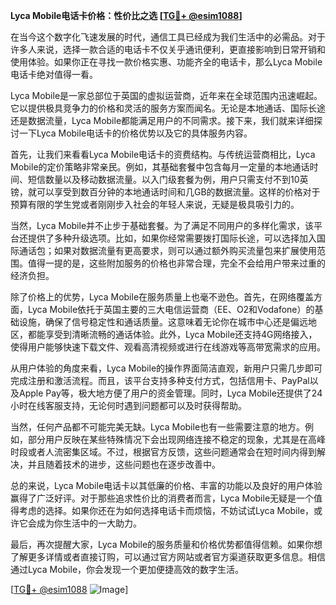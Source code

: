 **Lyca Mobile电话卡价格：性价比之选 [[TG💪+ @esim1088](https://t.me/s/esim1088)]**

在当今这个数字化飞速发展的时代，通信工具已经成为我们生活中的必需品。对于许多人来说，选择一款合适的电话卡不仅关乎通讯便利，更直接影响到日常开销和使用体验。如果你正在寻找一款价格实惠、功能齐全的电话卡，那么Lyca Mobile电话卡绝对值得一看。

Lyca Mobile是一家总部位于英国的虚拟运营商，近年来在全球范围内迅速崛起。它以提供极具竞争力的价格和灵活的服务方案而闻名。无论是本地通话、国际长途还是数据流量，Lyca Mobile都能满足用户的不同需求。接下来，我们就来详细探讨一下Lyca Mobile电话卡的价格优势以及它的具体服务内容。

首先，让我们来看看Lyca Mobile电话卡的资费结构。与传统运营商相比，Lyca Mobile的定价策略非常亲民。例如，其基础套餐中包含每月一定量的本地通话时间、短信数量以及移动数据流量。以入门级套餐为例，用户只需支付不到10英镑，就可以享受到数百分钟的本地通话时间和几GB的数据流量。这样的价格对于预算有限的学生党或者刚刚步入社会的年轻人来说，无疑是极具吸引力的。

当然，Lyca Mobile并不止步于基础套餐。为了满足不同用户的多样化需求，该平台还提供了多种升级选项。比如，如果你经常需要拨打国际长途，可以选择加入国际通话包；如果对数据流量有更高要求，则可以通过额外购买流量包来扩展使用范围。值得一提的是，这些附加服务的价格也非常合理，完全不会给用户带来过重的经济负担。

除了价格上的优势，Lyca Mobile在服务质量上也毫不逊色。首先，在网络覆盖方面，Lyca Mobile依托于英国主要的三大电信运营商（EE、O2和Vodafone）的基础设施，确保了信号稳定性和通话质量。这意味着无论你在城市中心还是偏远地区，都能享受到清晰流畅的通话体验。此外，Lyca Mobile还支持4G网络接入，使得用户能够快速下载文件、观看高清视频或进行在线游戏等高带宽需求的应用。

从用户体验的角度来看，Lyca Mobile的操作界面简洁直观，新用户只需几步即可完成注册和激活流程。而且，该平台支持多种支付方式，包括信用卡、PayPal以及Apple Pay等，极大地方便了用户的资金管理。同时，Lyca Mobile还提供了24小时在线客服支持，无论何时遇到问题都可以及时获得帮助。

当然，任何产品都不可能完美无缺。Lyca Mobile也有一些需要注意的地方。例如，部分用户反映在某些特殊情况下会出现网络连接不稳定的现象，尤其是在高峰时段或者人流密集区域。不过，根据官方反馈，这些问题通常会在短时间内得到解决，并且随着技术的进步，这些问题也在逐步改善中。

总的来说，Lyca Mobile电话卡以其低廉的价格、丰富的功能以及良好的用户体验赢得了广泛好评。对于那些追求性价比的消费者而言，Lyca Mobile无疑是一个值得考虑的选择。如果你还在为如何选择电话卡而烦恼，不妨试试Lyca Mobile，或许它会成为你生活中的一大助力。

最后，再次提醒大家，Lyca Mobile的服务质量和价格优势都值得信赖。如果你想了解更多详情或者直接订购，可以通过官方网站或者官方渠道获取更多信息。相信通过Lyca Mobile，你会发现一个更加便捷高效的数字生活。

[[TG💪+ @esim1088](https://t.me/s/esim1088) ![Image](https://i.postimg.cc/4NQfJmqS/Snipaste-2025-05-13-00-14-12.png)]